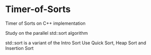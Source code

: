 # Timer-of-Sorts
Timer of Sorts on C++ implementation

Study on the parallel std::sort algorithm

std::sort is a variant of the Intro Sort
Use Quick Sort, Heap Sort and Insertion Sort
